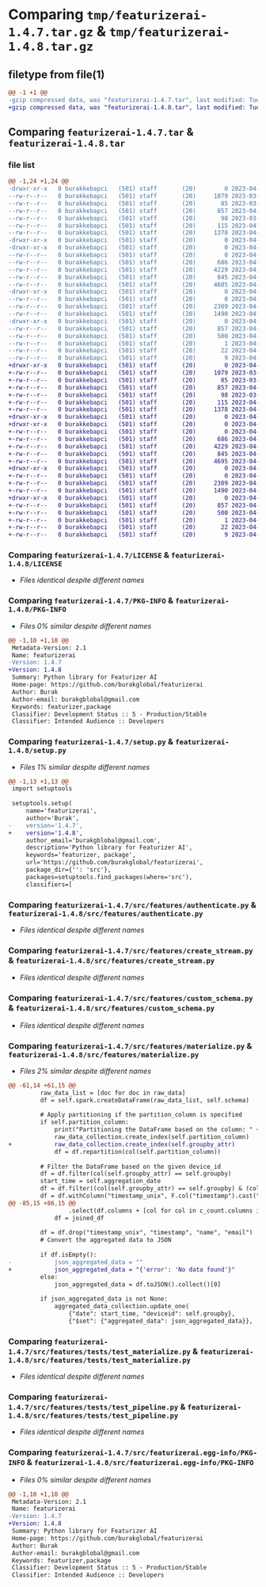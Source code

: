 # Comparing `tmp/featurizerai-1.4.7.tar.gz` & `tmp/featurizerai-1.4.8.tar.gz`

## filetype from file(1)

```diff
@@ -1 +1 @@
-gzip compressed data, was "featurizerai-1.4.7.tar", last modified: Tue Apr 25 16:56:05 2023, max compression
+gzip compressed data, was "featurizerai-1.4.8.tar", last modified: Tue Apr 25 17:13:05 2023, max compression
```

## Comparing `featurizerai-1.4.7.tar` & `featurizerai-1.4.8.tar`

### file list

```diff
@@ -1,24 +1,24 @@
-drwxr-xr-x   0 burakkebapci   (501) staff       (20)        0 2023-04-25 16:56:05.730071 featurizerai-1.4.7/
--rw-r--r--   0 burakkebapci   (501) staff       (20)     1079 2023-03-26 20:50:31.000000 featurizerai-1.4.7/LICENSE
--rw-r--r--   0 burakkebapci   (501) staff       (20)       85 2023-03-26 20:50:31.000000 featurizerai-1.4.7/MANIFEST.in
--rw-r--r--   0 burakkebapci   (501) staff       (20)      857 2023-04-25 16:56:05.730131 featurizerai-1.4.7/PKG-INFO
--rw-r--r--   0 burakkebapci   (501) staff       (20)       98 2023-03-26 20:50:31.000000 featurizerai-1.4.7/pyproject.toml
--rw-r--r--   0 burakkebapci   (501) staff       (20)      115 2023-04-25 16:56:05.730344 featurizerai-1.4.7/setup.cfg
--rw-r--r--   0 burakkebapci   (501) staff       (20)     1378 2023-04-25 16:55:20.000000 featurizerai-1.4.7/setup.py
-drwxr-xr-x   0 burakkebapci   (501) staff       (20)        0 2023-04-25 16:56:05.726411 featurizerai-1.4.7/src/
-drwxr-xr-x   0 burakkebapci   (501) staff       (20)        0 2023-04-25 16:56:05.728337 featurizerai-1.4.7/src/features/
--rw-r--r--   0 burakkebapci   (501) staff       (20)        0 2023-04-22 17:23:59.000000 featurizerai-1.4.7/src/features/__init__.py
--rw-r--r--   0 burakkebapci   (501) staff       (20)      686 2023-04-22 23:39:43.000000 featurizerai-1.4.7/src/features/authenticate.py
--rw-r--r--   0 burakkebapci   (501) staff       (20)     4229 2023-04-23 11:29:31.000000 featurizerai-1.4.7/src/features/create_stream.py
--rw-r--r--   0 burakkebapci   (501) staff       (20)      845 2023-04-23 11:45:28.000000 featurizerai-1.4.7/src/features/custom_schema.py
--rw-r--r--   0 burakkebapci   (501) staff       (20)     4605 2023-04-25 16:55:15.000000 featurizerai-1.4.7/src/features/materialize.py
-drwxr-xr-x   0 burakkebapci   (501) staff       (20)        0 2023-04-25 16:56:05.729016 featurizerai-1.4.7/src/features/tests/
--rw-r--r--   0 burakkebapci   (501) staff       (20)        0 2023-04-25 16:35:40.000000 featurizerai-1.4.7/src/features/tests/__init__.py
--rw-r--r--   0 burakkebapci   (501) staff       (20)     2309 2023-04-25 16:43:12.000000 featurizerai-1.4.7/src/features/tests/test_materialize.py
--rw-r--r--   0 burakkebapci   (501) staff       (20)     1490 2023-04-25 16:15:10.000000 featurizerai-1.4.7/src/features/tests/test_pipeline.py
-drwxr-xr-x   0 burakkebapci   (501) staff       (20)        0 2023-04-25 16:56:05.729952 featurizerai-1.4.7/src/featurizerai.egg-info/
--rw-r--r--   0 burakkebapci   (501) staff       (20)      857 2023-04-25 16:56:05.000000 featurizerai-1.4.7/src/featurizerai.egg-info/PKG-INFO
--rw-r--r--   0 burakkebapci   (501) staff       (20)      500 2023-04-25 16:56:05.000000 featurizerai-1.4.7/src/featurizerai.egg-info/SOURCES.txt
--rw-r--r--   0 burakkebapci   (501) staff       (20)        1 2023-04-25 16:56:05.000000 featurizerai-1.4.7/src/featurizerai.egg-info/dependency_links.txt
--rw-r--r--   0 burakkebapci   (501) staff       (20)       22 2023-04-25 16:56:05.000000 featurizerai-1.4.7/src/featurizerai.egg-info/requires.txt
--rw-r--r--   0 burakkebapci   (501) staff       (20)        9 2023-04-25 16:56:05.000000 featurizerai-1.4.7/src/featurizerai.egg-info/top_level.txt
+drwxr-xr-x   0 burakkebapci   (501) staff       (20)        0 2023-04-25 17:13:05.988199 featurizerai-1.4.8/
+-rw-r--r--   0 burakkebapci   (501) staff       (20)     1079 2023-03-26 20:50:31.000000 featurizerai-1.4.8/LICENSE
+-rw-r--r--   0 burakkebapci   (501) staff       (20)       85 2023-03-26 20:50:31.000000 featurizerai-1.4.8/MANIFEST.in
+-rw-r--r--   0 burakkebapci   (501) staff       (20)      857 2023-04-25 17:13:05.988263 featurizerai-1.4.8/PKG-INFO
+-rw-r--r--   0 burakkebapci   (501) staff       (20)       98 2023-03-26 20:50:31.000000 featurizerai-1.4.8/pyproject.toml
+-rw-r--r--   0 burakkebapci   (501) staff       (20)      115 2023-04-25 17:13:05.988492 featurizerai-1.4.8/setup.cfg
+-rw-r--r--   0 burakkebapci   (501) staff       (20)     1378 2023-04-25 17:13:02.000000 featurizerai-1.4.8/setup.py
+drwxr-xr-x   0 burakkebapci   (501) staff       (20)        0 2023-04-25 17:13:05.985083 featurizerai-1.4.8/src/
+drwxr-xr-x   0 burakkebapci   (501) staff       (20)        0 2023-04-25 17:13:05.987025 featurizerai-1.4.8/src/features/
+-rw-r--r--   0 burakkebapci   (501) staff       (20)        0 2023-04-22 17:23:59.000000 featurizerai-1.4.8/src/features/__init__.py
+-rw-r--r--   0 burakkebapci   (501) staff       (20)      686 2023-04-22 23:39:43.000000 featurizerai-1.4.8/src/features/authenticate.py
+-rw-r--r--   0 burakkebapci   (501) staff       (20)     4229 2023-04-23 11:29:31.000000 featurizerai-1.4.8/src/features/create_stream.py
+-rw-r--r--   0 burakkebapci   (501) staff       (20)      845 2023-04-23 11:45:28.000000 featurizerai-1.4.8/src/features/custom_schema.py
+-rw-r--r--   0 burakkebapci   (501) staff       (20)     4695 2023-04-25 17:12:53.000000 featurizerai-1.4.8/src/features/materialize.py
+drwxr-xr-x   0 burakkebapci   (501) staff       (20)        0 2023-04-25 17:13:05.987410 featurizerai-1.4.8/src/features/tests/
+-rw-r--r--   0 burakkebapci   (501) staff       (20)        0 2023-04-25 16:35:40.000000 featurizerai-1.4.8/src/features/tests/__init__.py
+-rw-r--r--   0 burakkebapci   (501) staff       (20)     2309 2023-04-25 16:43:12.000000 featurizerai-1.4.8/src/features/tests/test_materialize.py
+-rw-r--r--   0 burakkebapci   (501) staff       (20)     1490 2023-04-25 16:15:10.000000 featurizerai-1.4.8/src/features/tests/test_pipeline.py
+drwxr-xr-x   0 burakkebapci   (501) staff       (20)        0 2023-04-25 17:13:05.988076 featurizerai-1.4.8/src/featurizerai.egg-info/
+-rw-r--r--   0 burakkebapci   (501) staff       (20)      857 2023-04-25 17:13:05.000000 featurizerai-1.4.8/src/featurizerai.egg-info/PKG-INFO
+-rw-r--r--   0 burakkebapci   (501) staff       (20)      500 2023-04-25 17:13:05.000000 featurizerai-1.4.8/src/featurizerai.egg-info/SOURCES.txt
+-rw-r--r--   0 burakkebapci   (501) staff       (20)        1 2023-04-25 17:13:05.000000 featurizerai-1.4.8/src/featurizerai.egg-info/dependency_links.txt
+-rw-r--r--   0 burakkebapci   (501) staff       (20)       22 2023-04-25 17:13:05.000000 featurizerai-1.4.8/src/featurizerai.egg-info/requires.txt
+-rw-r--r--   0 burakkebapci   (501) staff       (20)        9 2023-04-25 17:13:05.000000 featurizerai-1.4.8/src/featurizerai.egg-info/top_level.txt
```

### Comparing `featurizerai-1.4.7/LICENSE` & `featurizerai-1.4.8/LICENSE`

 * *Files identical despite different names*

### Comparing `featurizerai-1.4.7/PKG-INFO` & `featurizerai-1.4.8/PKG-INFO`

 * *Files 0% similar despite different names*

```diff
@@ -1,10 +1,10 @@
 Metadata-Version: 2.1
 Name: featurizerai
-Version: 1.4.7
+Version: 1.4.8
 Summary: Python library for Featurizer AI
 Home-page: https://github.com/burakglobal/featurizerai
 Author: Burak
 Author-email: burakgblobal@gmail.com
 Keywords: featurizer,package
 Classifier: Development Status :: 5 - Production/Stable
 Classifier: Intended Audience :: Developers
```

### Comparing `featurizerai-1.4.7/setup.py` & `featurizerai-1.4.8/setup.py`

 * *Files 1% similar despite different names*

```diff
@@ -1,13 +1,13 @@
 import setuptools
 
 setuptools.setup(
     name='featurizerai',
     author='Burak',
-    version='1.4.7',
+    version='1.4.8',
     author_email='burakgblobal@gmail.com',
     description='Python library for Featurizer AI',
     keywords='featurizer, package',
     url='https://github.com/burakglobal/featurizerai',
     package_dir={'': 'src'},
     packages=setuptools.find_packages(where='src'),
     classifiers=[
```

### Comparing `featurizerai-1.4.7/src/features/authenticate.py` & `featurizerai-1.4.8/src/features/authenticate.py`

 * *Files identical despite different names*

### Comparing `featurizerai-1.4.7/src/features/create_stream.py` & `featurizerai-1.4.8/src/features/create_stream.py`

 * *Files identical despite different names*

### Comparing `featurizerai-1.4.7/src/features/custom_schema.py` & `featurizerai-1.4.8/src/features/custom_schema.py`

 * *Files identical despite different names*

### Comparing `featurizerai-1.4.7/src/features/materialize.py` & `featurizerai-1.4.8/src/features/materialize.py`

 * *Files 2% similar despite different names*

```diff
@@ -61,14 +61,15 @@
         raw_data_list = [doc for doc in raw_data]
         df = self.spark.createDataFrame(raw_data_list, self.schema)
 
         # Apply partitioning if the partition_column is specified
         if self.partition_column:
             print("Partitioning the DataFrame based on the column: " + self.partition_column)
             raw_data_collection.create_index(self.partition_column)
+            raw_data_collection.create_index(self.groupby_attr)
             df = df.repartition(col(self.partition_column))
 
         # Filter the DataFrame based on the given device_id
         df = df.filter(col(self.groupby_attr) == self.groupby)
         start_time = self.aggregation_date
         df = df.filter((col(self.groupby_attr) == self.groupby) & (col("timestamp") < start_time.timestamp()))
         df = df.withColumn("timestamp_unix", F.col("timestamp").cast("bigint"))
@@ -85,15 +86,15 @@
                 .select(df.columns + [col for col in c_count.columns if col not in df.columns])
             df = joined_df
 
         df = df.drop("timestamp_unix", "timestamp", "name", "email")
         # Convert the aggregated data to JSON
 
         if df.isEmpty():
-            json_aggregated_data = ""
+            json_aggregated_data = "{'error': 'No data found'}"
         else:
             json_aggregated_data = df.toJSON().collect()[0]
 
         if json_aggregated_data is not None:
             aggregated_data_collection.update_one(
                 {"date": start_time, "deviceid": self.groupby},
                 {"$set": {"aggregated_data": json_aggregated_data}},
```

### Comparing `featurizerai-1.4.7/src/features/tests/test_materialize.py` & `featurizerai-1.4.8/src/features/tests/test_materialize.py`

 * *Files identical despite different names*

### Comparing `featurizerai-1.4.7/src/features/tests/test_pipeline.py` & `featurizerai-1.4.8/src/features/tests/test_pipeline.py`

 * *Files identical despite different names*

### Comparing `featurizerai-1.4.7/src/featurizerai.egg-info/PKG-INFO` & `featurizerai-1.4.8/src/featurizerai.egg-info/PKG-INFO`

 * *Files 0% similar despite different names*

```diff
@@ -1,10 +1,10 @@
 Metadata-Version: 2.1
 Name: featurizerai
-Version: 1.4.7
+Version: 1.4.8
 Summary: Python library for Featurizer AI
 Home-page: https://github.com/burakglobal/featurizerai
 Author: Burak
 Author-email: burakgblobal@gmail.com
 Keywords: featurizer,package
 Classifier: Development Status :: 5 - Production/Stable
 Classifier: Intended Audience :: Developers
```

